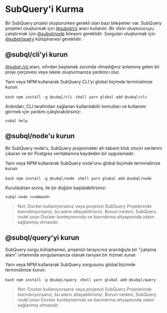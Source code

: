 # SubQuery'i Kurma

Bir SubQuery projesi oluştururken gerekli olan bazı bileşenler var. SubQuery projeleri oluşturmak için [@subql/clı](https://github.com/subquery/subql/tree/docs-new-section/packages/cli) aracı kullanılır. Bir dizin oluşturucuyu çalıştırmak için [@subql/node](https://github.com/subquery/subql/tree/docs-new-section/packages/node) bileşeni gereklidir. Sorguları oluşturmak için [@subql/query](https://github.com/subquery/subql/tree/docs-new-section/packages/query) kütüphanesi gereklidir.

## @subql/cli'yi kurun

[@subql /clı ](https://github.com/subquery/subql/tree/docs-new-section/packages/cli) aracı, sıfırdan başlamak zorunda olmadığınız anlamına gelen bir proje çerçevesi veya iskele oluşturmanıza yardımcı olur.

Yarn veya NPM kullanarak SubQuery CLI'yi global biçimde terminalinize kurun:

<CodeGroup> <CodeGroupItem title="NPM"> ```bash npm install -g @subql/cli ``` </CodeGroupItem>
<CodeGroupItem title="YARN" active> ```shell yarn global add @subql/cli ``` </CodeGroupItem> </CodeGroup>

Ardından, CLI tarafından sağlanan kullanılabilir komutları ve kullanımı görmek için yardımı çalıştırabilirsiniz:

```shell
subql help
```
## @subql/node'u kurun

Bir SubQuery node'u, SubQuery projesindeki alt-tabanlı blok zinciri verilerini çıkaran ve bir Postgres veritabanına kaydeden bir uygulamadır.

Yarn veya NPM kullanarak SubQuery node'unu global biçimde terminalinize kurun:

<CodeGroup> <CodeGroupItem title="NPM"> ```bash npm install -g @subql/node ``` </CodeGroupItem>
<CodeGroupItem title="YARN" active> ```shell yarn global add @subql/node ``` </CodeGroupItem> </CodeGroup>

Kurulduktan sonra, ile bir düğüm başlatabilirsiniz:

```shell
subql-node <command>
```
> Not: Docker kullanıyorsanız veya projenizi SubQuery Projelerinde barındırıyorsanız, bu adımı atlayabilirsiniz. Bunun nedeni, SubQuery node'unun Docker konteynerında ve barındırma altyapısında zaten sağlanmış olmasıdır.

## @subql/query'yi kurun

SubQuery sorgu kütüphanesi, projenizi tarayıcınız aracılığıyla bir "çalışma alanı" ortamında sorgulamanıza olanak tanıyan bir hizmet sunar.

Yarn veya NPM kullanarak SubQuery sorgusunu global biçimde terminalinize kurun:

<CodeGroup> <CodeGroupItem title="NPM"> ```bash npm install -g @subql/query ``` </CodeGroupItem>
<CodeGroupItem title="YARN" active> ```shell yarn global add @subql/query ``` </CodeGroupItem> </CodeGroup>

> Not: Docker kullanıyorsanız veya projenizi SubQuery Projelerinde barındırıyorsanız, bu adımı atlayabilirsiniz. Bunun nedeni, SubQuery node'unun Docker konteynerında ve barındırma altyapısında zaten sağlanmış olmasıdır. 